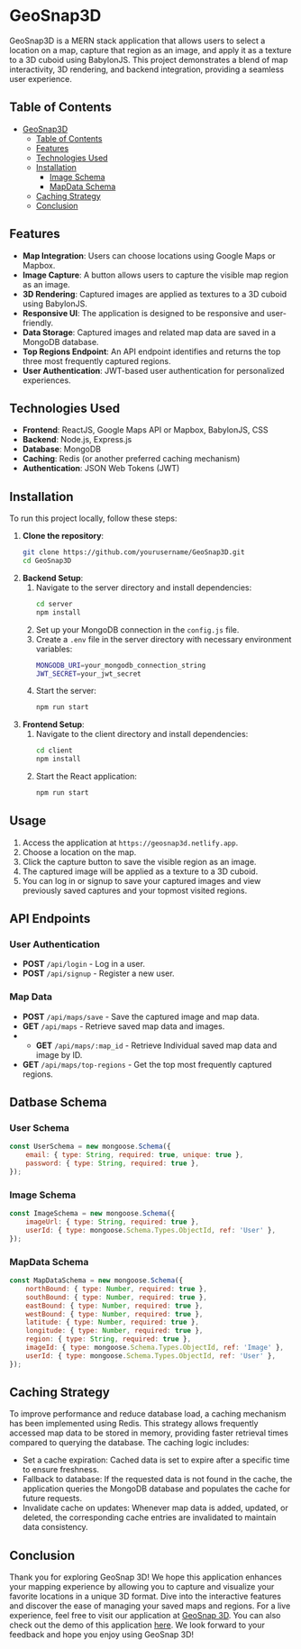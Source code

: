 # GeoSnap3D

GeoSnap3D is a MERN stack application that allows users to select a location on a map, capture that region as an image, and apply it as a texture to a 3D cuboid using BabylonJS. This project demonstrates a blend of map interactivity, 3D rendering, and backend integration, providing a seamless user experience.

## Table of Contents

- [GeoSnap3D](#geosnap3d)
  - [Table of Contents](#table-of-contents)
  - [Features](#features)
  - [Technologies Used](#technologies-used)
  - [Installation](#installation)
    - [Image Schema](#image-schema)
    - [MapData Schema](#mapdata-schema)
  - [Caching Strategy](#caching-strategy)
  - [Conclusion](#conclusion)

## Features

- **Map Integration**: Users can choose locations using Google Maps or Mapbox.
- **Image Capture**: A button allows users to capture the visible map region as an image.
- **3D Rendering**: Captured images are applied as textures to a 3D cuboid using BabylonJS.
- **Responsive UI**: The application is designed to be responsive and user-friendly.
- **Data Storage**: Captured images and related map data are saved in a MongoDB database.
- **Top Regions Endpoint**: An API endpoint identifies and returns the top three most frequently captured regions.
- **User Authentication**: JWT-based user authentication for personalized experiences.

## Technologies Used

- **Frontend**: ReactJS, Google Maps API or Mapbox, BabylonJS, CSS
- **Backend**: Node.js, Express.js
- **Database**: MongoDB
- **Caching**: Redis (or another preferred caching mechanism)
- **Authentication**: JSON Web Tokens (JWT)

## Installation

To run this project locally, follow these steps:

1. **Clone the repository**:
   ```bash
   git clone https://github.com/yourusername/GeoSnap3D.git
   cd GeoSnap3D

2. **Backend Setup**:
   1. Navigate to the server directory and install dependencies:
        ```bash
        cd server
        npm install
    2. Set up your MongoDB connection in the `config.js` file.
    3. Create a `.env` file in the server directory with necessary environment variables:
        ```bash
        MONGODB_URI=your_mongodb_connection_string
        JWT_SECRET=your_jwt_secret
    4. Start the server:
        ```bash
        npm run start

3. **Frontend Setup**:
   1. Navigate to the client directory and install dependencies:
        ```bash
        cd client
        npm install
    2. Start the React application:
        ```bash
        npm run start

## Usage

1. Access the application at `https://geosnap3d.netlify.app`.
2. Choose a location on the map.
3. Click the capture button to save the visible region as an image.
4. The captured image will be applied as a texture to a 3D cuboid.
5. You can log in or signup to save your captured images and view previously saved captures and your topmost visited regions.

## API Endpoints

### User Authentication

- **POST** `/api/login` - Log in a user.
- **POST** `/api/signup` - Register a new user.

### Map Data

- **POST** `/api/maps/save` - Save the captured image and map data.
- **GET** `/api/maps` - Retrieve saved map data and images.
- - **GET** `/api/maps/:map_id` - Retrieve Individual saved map data and image by ID.
- **GET** `/api/maps/top-regions` - Get the top most frequently captured regions.

## Datbase Schema

### User Schema

```javascript
const UserSchema = new mongoose.Schema({
    email: { type: String, required: true, unique: true },
    password: { type: String, required: true },
});
```

### Image Schema

```javascript
const ImageSchema = new mongoose.Schema({
    imageUrl: { type: String, required: true },
    userId: { type: mongoose.Schema.Types.ObjectId, ref: 'User' },
});
```


### MapData Schema

```javascript
const MapDataSchema = new mongoose.Schema({
    northBound: { type: Number, required: true },
    southBound: { type: Number, required: true },
    eastBound: { type: Number, required: true },
    westBound: { type: Number, required: true },
    latitude: { type: Number, required: true },
    longitude: { type: Number, required: true },
    region: { type: String, required: true },
    imageId: { type: mongoose.Schema.Types.ObjectId, ref: 'Image' },
    userId: { type: mongoose.Schema.Types.ObjectId, ref: 'User' },
});

```

## Caching Strategy

To improve performance and reduce database load, a caching mechanism has been implemented using Redis. This strategy allows frequently accessed map data to be stored in memory, providing faster retrieval times compared to querying the database. The caching logic includes:

- Set a cache expiration: Cached data is set to expire after a specific time to ensure freshness.
- Fallback to database: If the requested data is not found in the cache, the application queries the MongoDB database and populates the cache for future requests.
- Invalidate cache on updates: Whenever map data is added, updated, or deleted, the corresponding cache entries are invalidated to maintain data consistency.

## Conclusion

Thank you for exploring GeoSnap 3D! We hope this application enhances your mapping experience by allowing you to capture and visualize your favorite locations in a unique 3D format. Dive into the interactive features and discover the ease of managing your saved maps and regions. For a live experience, feel free to visit our application at [GeoSnap 3D](https://geosnap3d.netlify.app). You can also check out the demo of this application [here](https://geosnap3d.netlify.app/demo). We look forward to your feedback and hope you enjoy using GeoSnap 3D!
